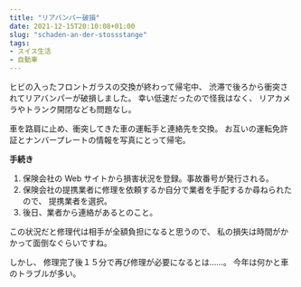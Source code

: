```yaml
---
title: "リアバンパー破損"
date: 2021-12-15T20:10:08+01:00
slug: "schaden-an-der-stossstange"
tags:
- スイス生活
- 自動車
---
```

ヒビの入ったフロントガラスの交換が終わって帰宅中、
渋滞で後ろから衝突されてリアバンパーが破損しました。
幸い低速だったので怪我はなく、
リアカメラやトランク開閉なども問題なし。

車を路肩に止め、衝突してきた車の運転手と連絡先を交換。
お互いの運転免許証とナンバープレートの情報を写真にとって帰宅。

**手続き**

1. 保険会社の Web サイトから損害状況を登録。事故番号が発行される。
1. 保険会社の提携業者に修理を依頼するか自分で業者を手配するか尋ねられたので、 提携業者を選択。
1. 後日、業者から連絡があるとのこと。

この状況だと修理代は相手が全額負担になると思うので、
私の損失は時間がかかって面倒なぐらいですね。

しかし、
修理完了後１５分で再び修理が必要になるとは……。
今年は何かと車のトラブルが多い。
